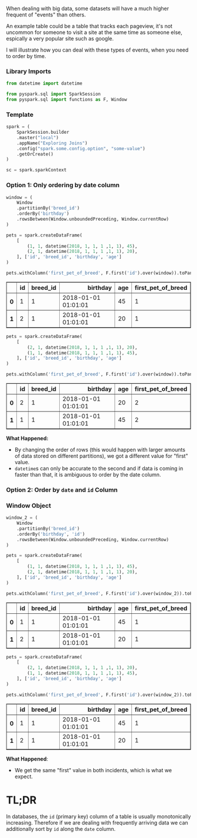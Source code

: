 
When dealing with big data, some datasets will have a much higher frequent of "events" than others.

An example table could be a table that tracks each pageview, it's not uncommon for someone to visit a site at the same time as someone else, espically a very popular site such as google.

I will illustrate how you can deal with these types of events, when you need to order by time.

### Library Imports


```python
from datetime import datetime

from pyspark.sql import SparkSession
from pyspark.sql import functions as F, Window
```

### Template


```python
spark = (
    SparkSession.builder
    .master("local")
    .appName("Exploring Joins")
    .config("spark.some.config.option", "some-value")
    .getOrCreate()
)

sc = spark.sparkContext
```

### Option 1: Only ordering by date column


```python
window = (
    Window
    .partitionBy('breed_id')
    .orderBy('birthday')
    .rowsBetween(Window.unboundedPreceding, Window.currentRow)
)
```


```python
pets = spark.createDataFrame(
    [
        (1, 1, datetime(2018, 1, 1, 1 ,1, 1), 45),
        (2, 1, datetime(2018, 1, 1, 1 ,1, 1), 20),
    ], ['id', 'breed_id', 'birthday', 'age']
)

pets.withColumn('first_pet_of_breed', F.first('id').over(window)).toPandas()
```




<div>
<table border="1" class="dataframe">
  <thead>
    <tr style="text-align: right;">
      <th></th>
      <th>id</th>
      <th>breed_id</th>
      <th>birthday</th>
      <th>age</th>
      <th>first_pet_of_breed</th>
    </tr>
  </thead>
  <tbody>
    <tr>
      <th>0</th>
      <td>1</td>
      <td>1</td>
      <td>2018-01-01 01:01:01</td>
      <td>45</td>
      <td>1</td>
    </tr>
    <tr>
      <th>1</th>
      <td>2</td>
      <td>1</td>
      <td>2018-01-01 01:01:01</td>
      <td>20</td>
      <td>1</td>
    </tr>
  </tbody>
</table>
</div>




```python
pets = spark.createDataFrame(
    [
        (2, 1, datetime(2018, 1, 1, 1 ,1, 1), 20),
        (1, 1, datetime(2018, 1, 1, 1 ,1, 1), 45),
    ], ['id', 'breed_id', 'birthday', 'age']
)

pets.withColumn('first_pet_of_breed', F.first('id').over(window)).toPandas()
```




<div>
<table border="1" class="dataframe">
  <thead>
    <tr style="text-align: right;">
      <th></th>
      <th>id</th>
      <th>breed_id</th>
      <th>birthday</th>
      <th>age</th>
      <th>first_pet_of_breed</th>
    </tr>
  </thead>
  <tbody>
    <tr>
      <th>0</th>
      <td>2</td>
      <td>1</td>
      <td>2018-01-01 01:01:01</td>
      <td>20</td>
      <td>2</td>
    </tr>
    <tr>
      <th>1</th>
      <td>1</td>
      <td>1</td>
      <td>2018-01-01 01:01:01</td>
      <td>45</td>
      <td>2</td>
    </tr>
  </tbody>
</table>
</div>



**What Happened:**
* By changing the order of rows (this would happen with larger amounts of data stored on different partitions), we got a different value for "first" value.
* `datetime`s can only be accurate to the second and if data is coming in faster than that, it is ambiguous to order by the date column.

### Option 2: Order by `date` and `id` Column

### Window Object


```python
window_2 = (
    Window
    .partitionBy('breed_id')
    .orderBy('birthday', 'id')
    .rowsBetween(Window.unboundedPreceding, Window.currentRow)
)
```


```python
pets = spark.createDataFrame(
    [
        (1, 1, datetime(2018, 1, 1, 1 ,1, 1), 45),
        (2, 1, datetime(2018, 1, 1, 1 ,1, 1), 20),
    ], ['id', 'breed_id', 'birthday', 'age']
)

pets.withColumn('first_pet_of_breed', F.first('id').over(window_2)).toPandas()
```




<div>
<table border="1" class="dataframe">
  <thead>
    <tr style="text-align: right;">
      <th></th>
      <th>id</th>
      <th>breed_id</th>
      <th>birthday</th>
      <th>age</th>
      <th>first_pet_of_breed</th>
    </tr>
  </thead>
  <tbody>
    <tr>
      <th>0</th>
      <td>1</td>
      <td>1</td>
      <td>2018-01-01 01:01:01</td>
      <td>45</td>
      <td>1</td>
    </tr>
    <tr>
      <th>1</th>
      <td>2</td>
      <td>1</td>
      <td>2018-01-01 01:01:01</td>
      <td>20</td>
      <td>1</td>
    </tr>
  </tbody>
</table>
</div>




```python
pets = spark.createDataFrame(
    [
        (2, 1, datetime(2018, 1, 1, 1 ,1, 1), 20),
        (1, 1, datetime(2018, 1, 1, 1 ,1, 1), 45),
    ], ['id', 'breed_id', 'birthday', 'age']
)

pets.withColumn('first_pet_of_breed', F.first('id').over(window_2)).toPandas()
```




<div>
<table border="1" class="dataframe">
  <thead>
    <tr style="text-align: right;">
      <th></th>
      <th>id</th>
      <th>breed_id</th>
      <th>birthday</th>
      <th>age</th>
      <th>first_pet_of_breed</th>
    </tr>
  </thead>
  <tbody>
    <tr>
      <th>0</th>
      <td>1</td>
      <td>1</td>
      <td>2018-01-01 01:01:01</td>
      <td>45</td>
      <td>1</td>
    </tr>
    <tr>
      <th>1</th>
      <td>2</td>
      <td>1</td>
      <td>2018-01-01 01:01:01</td>
      <td>20</td>
      <td>1</td>
    </tr>
  </tbody>
</table>
</div>



**What Happened**:
* We get the same "first" value in both incidents, which is what we expect.

# TL;DR

In databases, the `id` (primary key) column of a table is usually monotonically increasing. Therefore if we are dealing with frequently arriving data we can additionally sort by `id` along the `date` column.
